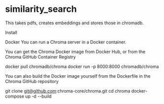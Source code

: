 # similarity_search
This takes pdfs, creates embeddings and stores those in chromadb.

Install

Docker
You can run a Chroma server in a Docker container.

You can get the Chroma Docker image from Docker Hub, or from the Chroma GitHub Container Registry

docker pull chromadb/chroma
docker run -p 8000:8000 chromadb/chroma

You can also build the Docker image yourself from the Dockerfile in the Chroma GitHub repository

git clone git@github.com:chroma-core/chroma.git
cd chroma
docker-compose up -d --build
